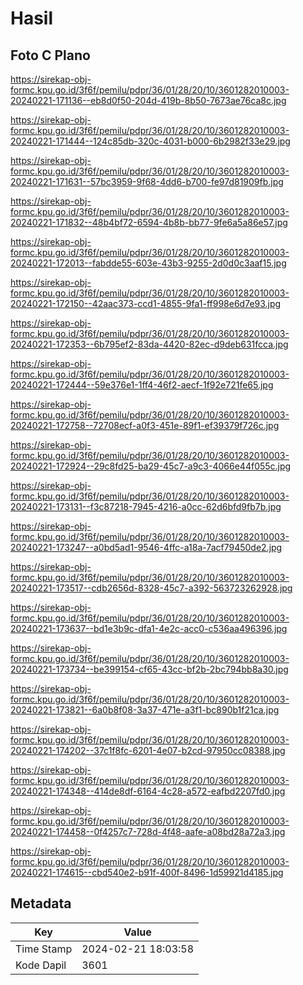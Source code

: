 # Hasil

## Foto C Plano

https://sirekap-obj-formc.kpu.go.id/3f6f/pemilu/pdpr/36/01/28/20/10/3601282010003-20240221-171136--eb8d0f50-204d-419b-8b50-7673ae76ca8c.jpg

https://sirekap-obj-formc.kpu.go.id/3f6f/pemilu/pdpr/36/01/28/20/10/3601282010003-20240221-171444--124c85db-320c-4031-b000-6b2982f33e29.jpg

https://sirekap-obj-formc.kpu.go.id/3f6f/pemilu/pdpr/36/01/28/20/10/3601282010003-20240221-171631--57bc3959-9f68-4dd6-b700-fe97d81909fb.jpg

https://sirekap-obj-formc.kpu.go.id/3f6f/pemilu/pdpr/36/01/28/20/10/3601282010003-20240221-171832--48b4bf72-6594-4b8b-bb77-9fe6a5a86e57.jpg

https://sirekap-obj-formc.kpu.go.id/3f6f/pemilu/pdpr/36/01/28/20/10/3601282010003-20240221-172013--fabdde55-603e-43b3-9255-2d0d0c3aaf15.jpg

https://sirekap-obj-formc.kpu.go.id/3f6f/pemilu/pdpr/36/01/28/20/10/3601282010003-20240221-172150--42aac373-ccd1-4855-9fa1-ff998e6d7e93.jpg

https://sirekap-obj-formc.kpu.go.id/3f6f/pemilu/pdpr/36/01/28/20/10/3601282010003-20240221-172353--6b795ef2-83da-4420-82ec-d9deb631fcca.jpg

https://sirekap-obj-formc.kpu.go.id/3f6f/pemilu/pdpr/36/01/28/20/10/3601282010003-20240221-172444--59e376e1-1ff4-46f2-aecf-1f92e721fe65.jpg

https://sirekap-obj-formc.kpu.go.id/3f6f/pemilu/pdpr/36/01/28/20/10/3601282010003-20240221-172758--72708ecf-a0f3-451e-89f1-ef39379f726c.jpg

https://sirekap-obj-formc.kpu.go.id/3f6f/pemilu/pdpr/36/01/28/20/10/3601282010003-20240221-172924--29c8fd25-ba29-45c7-a9c3-4066e44f055c.jpg

https://sirekap-obj-formc.kpu.go.id/3f6f/pemilu/pdpr/36/01/28/20/10/3601282010003-20240221-173131--f3c87218-7945-4216-a0cc-62d6bfd9fb7b.jpg

https://sirekap-obj-formc.kpu.go.id/3f6f/pemilu/pdpr/36/01/28/20/10/3601282010003-20240221-173247--a0bd5ad1-9546-4ffc-a18a-7acf79450de2.jpg

https://sirekap-obj-formc.kpu.go.id/3f6f/pemilu/pdpr/36/01/28/20/10/3601282010003-20240221-173517--cdb2656d-8328-45c7-a392-563723262928.jpg

https://sirekap-obj-formc.kpu.go.id/3f6f/pemilu/pdpr/36/01/28/20/10/3601282010003-20240221-173637--bd1e3b9c-dfa1-4e2c-acc0-c536aa496396.jpg

https://sirekap-obj-formc.kpu.go.id/3f6f/pemilu/pdpr/36/01/28/20/10/3601282010003-20240221-173734--be399154-cf65-43cc-bf2b-2bc794bb8a30.jpg

https://sirekap-obj-formc.kpu.go.id/3f6f/pemilu/pdpr/36/01/28/20/10/3601282010003-20240221-173821--6a0b8f08-3a37-471e-a3f1-bc890b1f21ca.jpg

https://sirekap-obj-formc.kpu.go.id/3f6f/pemilu/pdpr/36/01/28/20/10/3601282010003-20240221-174202--37c1f8fc-6201-4e07-b2cd-97950cc08388.jpg

https://sirekap-obj-formc.kpu.go.id/3f6f/pemilu/pdpr/36/01/28/20/10/3601282010003-20240221-174348--414de8df-6164-4c28-a572-eafbd2207fd0.jpg

https://sirekap-obj-formc.kpu.go.id/3f6f/pemilu/pdpr/36/01/28/20/10/3601282010003-20240221-174458--0f4257c7-728d-4f48-aafe-a08bd28a72a3.jpg

https://sirekap-obj-formc.kpu.go.id/3f6f/pemilu/pdpr/36/01/28/20/10/3601282010003-20240221-174615--cbd540e2-b91f-400f-8496-1d59921d4185.jpg


## Metadata

| Key        | Value               |
| ---------- | ------------------- |
| Time Stamp | 2024-02-21 18:03:58 |
| Kode Dapil | 3601                |



